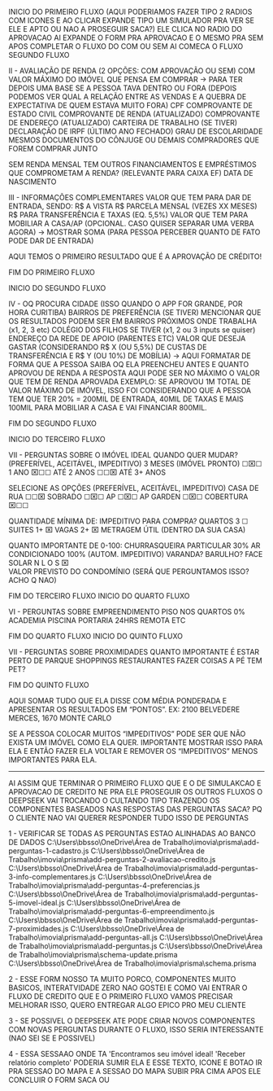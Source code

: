 INICIO DO PRIMEIRO FLUXO (AQUI PODERIAMOS FAZER TIPO 2 RADIOS COM ICONES E AO CLICAR EXPANDE TIPO UM SIMULADOR 
PRA VER SE ELE E APTO OU NAO A PROSEGUIR SACA?) ELE CLICA NO RADIO DO APROVACAO AI EXPANDE O FORM PRA APROVACAO E O MESMO PRA SEM
APOS COMPLETAR O FLUXO DO COM OU SEM AI COMECA O FLUXO SEGUNDO FLUXO


II - AVALIAÇÃO DE RENDA (2 OPÇÕES: COM APROVAÇÃO OU SEM)
COM
VALOR MÁXIMO DO IMÓVEL QUE PENSA EM COMPRAR → PARA TER DEPOIS UMA BASE SE A PESSOA TAVA DENTRO OU FORA (DEPOIS PODEMOS VER QUAL A RELAÇÃO ENTRE AS VENDAS E A QUEBRA DE EXPECTATIVA DE QUEM ESTAVA MUITO FORA)
CPF
COMPROVANTE DE ESTADO CIVIL
COMPROVANTE DE RENDA (ATUALIZADO)
COMPROVANTE DE ENDEREÇO (ATUALIZADO)
CARTEIRA DE TRABALHO (SE TIVER)
DECLARAÇÃO DE IRPF (ÚLTIMO ANO FECHADO)
GRAU DE ESCOLARIDADE
MESMOS DOCUMENTOS DO CÔNJUGE OU DEMAIS COMPRADORES QUE FOREM COMPRAR JUNTO

SEM
RENDA MENSAL
TEM OUTROS FINANCIAMENTOS E EMPRÉSTIMOS QUE COMPROMETAM A RENDA? (RELEVANTE PARA CAIXA EF)
DATA DE NASCIMENTO

III - INFORMAÇÕES COMPLEMENTARES
VALOR QUE TEM PARA DAR DE ENTRADA, SENDO: 
R$ A VISTA
R$ PARCELA MENSAL (VEZES XX MESES)
R$ PARA TRANSFERÊNCIA E TAXAS (EQ. 5,5%)
VALOR QUE TEM PARA MOBILIAR A CASA/AP (OPCIONAL. CASO QUISER SEPARAR UMA VERBA AGORA) 
→ MOSTRAR SOMA (PARA PESSOA PERCEBER QUANTO DE FATO PODE DAR DE ENTRADA)

AQUI TEMOS O PRIMEIRO RESULTADO QUE É A APROVAÇÃO DE CRÉDITO!


FIM DO PRIMEIRO FLUXO

INICIO DO SEGUNDO FLUXO

IV - OQ PROCURA
CIDADE (ISSO QUANDO O APP FOR GRANDE, POR HORA CURITIBA)
BAIRROS DE PREFERÊNCIA (SE TIVER)
MENCIONAR QUE OS RESULTADOS PODEM SER EM BAIRROS PRÓXIMOS
ONDE TRABALHA (x1, 2, 3 etc)
COLÉGIO DOS FILHOS SE TIVER (x1, 2 ou 3 inputs se quiser)
ENDEREÇO DA REDE DE APOIO (PARENTES ETC)
VALOR QUE DESEJA GASTAR (CONSIDERANDO R$ X (OU 5,5%) DE CUSTAS DE TRANSFERÊNCIA E R$ Y (OU 10%) DE MOBÍLIA) → AQUI FORMATAR DE FORMA QUE A PESSOA SAIBA OQ ELA PREENCHEU ANTES E QUANTO APROVOU DE RENDA
A RESPOSTA AQUI PODE SER NO MÁXIMO O VALOR QUE TEM DE RENDA APROVADA
EXEMPLO: SE APROVOU 1M TOTAL DE VALOR MÁXIMO DE IMÓVEL, ISSO FOI CONSIDERANDO QUE A PESSOA TEM QUE TER 20% = 200MIL DE ENTRADA, 40MIL DE TAXAS E MAIS 100MIL PARA MOBILIAR A CASA E VAI FINANCIAR 800MIL.


FIM DO SEGUNDO FLUXO

INICIO DO TERCEIRO FLUXO

VII - PERGUNTAS SOBRE O IMÓVEL IDEAL
QUANDO QUER MUDAR?  (PREFERÍVEL, ACEITÁVEL, IMPEDITIVO)
3 MESES (IMÓVEL PRONTO)	☐⌧☐
1 ANO					⌧☐☐
ATÉ 2 ANOS				☐☐⌧
ATÉ 3+ ANOS

SELECIONE AS OPÇÕES (PREFERÍVEL, ACEITÁVEL, IMPEDITIVO)
CASA DE RUA   	☐☐⌧
SOBRADO		☐⌧☐
AP			☐⌧☐
AP GARDEN		☐⌧☐
COBERTURA		⌧☐☐

QUANTIDADE MÍNIMA DE:		IMPEDITIVO PARA COMPRA?
QUARTOS		3	☐
SUITES		1+	⌧
VAGAS		2+	⌧
METRAGEM ÚTIL (DENTRO DA SUA CASA)

QUANTO IMPORTANTE DE 0-100:
CHURRASQUEIRA PARTICULAR		30%
AR CONDICIONADO				100%	(AUTOM. IMPEDITIVO)
VARANDA?
BARULHO?
FACE SOLAR
N
L
O
S			⌧	
VALOR PREVISTO DO CONDOMÍNIO (SERÁ QUE PERGUNTAMOS ISSO? ACHO Q NAO)

FIM DO TERCEIRO FLUXO
INICIO DO QUARTO FLUXO

VI - PERGUNTAS SOBRE EMPREENDIMENTO
PISO NOS QUARTOS			0%
ACADEMIA
PISCINA
PORTARIA 
24HRS
REMOTA
ETC

FIM DO QUARTO FLUXO
INICIO DO QUINTO FLUXO

VII - PERGUNTAS SOBRE PROXIMIDADES
QUANTO IMPORTANTE É ESTAR PERTO DE PARQUE
SHOPPINGS
RESTAURANTES
FAZER COISAS A PÉ
TEM PET?

FIM DO QUINTO FLUXO

AQUI SOMAR TUDO QUE ELA DISSE COM MÉDIA PONDERADA E APRESENTAR OS RESULTADOS EM “PONTOS”. EX: 2100 BELVEDERE MERCES, 1670 MONTE CARLO


SE A PESSOA COLOCAR MUITOS “IMPEDITIVOS” PODE SER QUE NÃO EXISTA UM IMÓVEL COMO ELA QUER. IMPORTANTE MOSTRAR ISSO PARA ELA E ENTÃO FAZER ELA VOLTAR E REMOVER OS “IMPEDITIVOS” MENOS IMPORTANTES PARA ELA.


-------------------------------------

AI ASSIM QUE TERMINAR O PRIMEIRO FLUXO QUE E O DE SIMULAKCAO E APROVACAO DE CREDITO NE PRA ELE PROSEGUIR
OS OUTROS FLUXOS O DEEPSEEK VAI TROCANDO O CULTANDO TIPO TRAZENDO OS COMPONENTES BASEADOS NAS RESPOSTAS DAS PERGUNTAS SACA?
PQ O CLIENTE NAO VAI QUERER RESPONDER TUDO ISSO DE PERGUNTAS

1 - VERIFICAR SE TODAS AS PERGUNTAS ESTAO ALINHADAS AO BANCO DE DADOS
C:\Users\bbsso\OneDrive\Área de Trabalho\imovia\prisma\add-perguntas-1-cadastro.js
C:\Users\bbsso\OneDrive\Área de Trabalho\imovia\prisma\add-perguntas-2-avaliacao-credito.js
C:\Users\bbsso\OneDrive\Área de Trabalho\imovia\prisma\add-perguntas-3-info-complementares.js
C:\Users\bbsso\OneDrive\Área de Trabalho\imovia\prisma\add-perguntas-4-preferencias.js
C:\Users\bbsso\OneDrive\Área de Trabalho\imovia\prisma\add-perguntas-5-imovel-ideal.js
C:\Users\bbsso\OneDrive\Área de Trabalho\imovia\prisma\add-perguntas-6-empreendimento.js
C:\Users\bbsso\OneDrive\Área de Trabalho\imovia\prisma\add-perguntas-7-proximidades.js
C:\Users\bbsso\OneDrive\Área de Trabalho\imovia\prisma\add-perguntas-all.js
C:\Users\bbsso\OneDrive\Área de Trabalho\imovia\prisma\add-perguntas.js
C:\Users\bbsso\OneDrive\Área de Trabalho\imovia\prisma\schema-update.prisma
C:\Users\bbsso\OneDrive\Área de Trabalho\imovia\prisma\schema.prisma

2 - ESSE FORM NOSSO TA MUITO PORCO, COMPONENTES MUITO BASICOS, INTERATVIDADE ZERO NAO GOSTEI E COMO VAI ENTRAR O FLUXO DE CREDITO QUE E O PRIMEIRO FLUXO VAMOS PRECISAR MELHORAR ISSO, QUERO ENTREGAR ALGO EPICO PRO MEU CLIENTE

3 - SE POSSIVEL O DEEPSEEK ATE PODE CRIAR NOVOS COMPONENTES COM NOVAS PERGUNTAS DURANTE O FLUXO, ISSO SERIA INTERESSANTE (NAO SEI SE E POSSIVEL)

4 - ESSA SESSAAO ONDE TA 'Encontramos seu imóvel ideal! 'Receber relatório completo' PODERIA SUMIR ELA E ESSE TEXTO, ICONE E BOTAO IR PRA SESSAO DO MAPA E A SESSAO DO MAPA SUBIR PRA CIMA APOS ELE CONCLUIR O FORM SACA OU 
